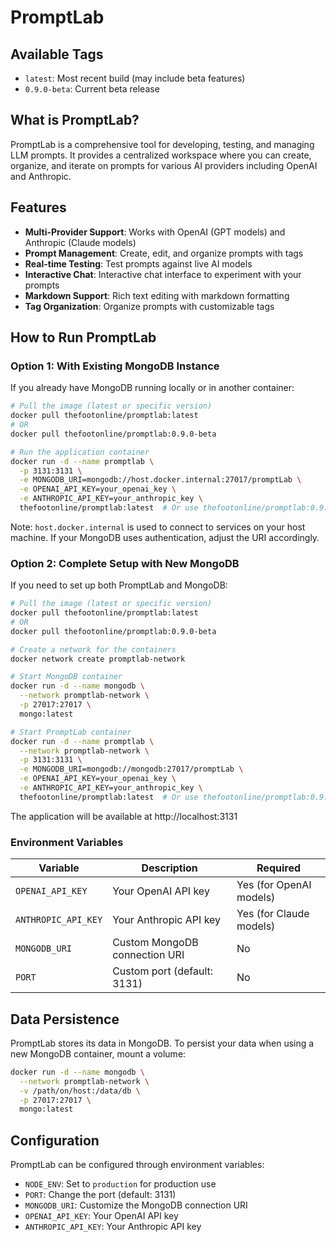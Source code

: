 # PromptLab

## Available Tags

- `latest`: Most recent build (may include beta features)
- `0.9.0-beta`: Current beta release

## What is PromptLab?

PromptLab is a comprehensive tool for developing, testing, and managing LLM prompts. It provides a centralized workspace where you can create, organize, and iterate on prompts for various AI providers including OpenAI and Anthropic.

## Features

- **Multi-Provider Support**: Works with OpenAI (GPT models) and Anthropic (Claude models)
- **Prompt Management**: Create, edit, and organize prompts with tags
- **Real-time Testing**: Test prompts against live AI models
- **Interactive Chat**: Interactive chat interface to experiment with your prompts
- **Markdown Support**: Rich text editing with markdown formatting
- **Tag Organization**: Organize prompts with customizable tags

## How to Run PromptLab

### Option 1: With Existing MongoDB Instance

If you already have MongoDB running locally or in another container:

```bash
# Pull the image (latest or specific version)
docker pull thefootonline/promptlab:latest
# OR
docker pull thefootonline/promptlab:0.9.0-beta

# Run the application container
docker run -d --name promptlab \
  -p 3131:3131 \
  -e MONGODB_URI=mongodb://host.docker.internal:27017/promptLab \
  -e OPENAI_API_KEY=your_openai_key \
  -e ANTHROPIC_API_KEY=your_anthropic_key \
  thefootonline/promptlab:latest  # Or use thefootonline/promptlab:0.9.0-beta for the specific version
```

Note: `host.docker.internal` is used to connect to services on your host machine. If your MongoDB uses authentication, adjust the URI accordingly.

### Option 2: Complete Setup with New MongoDB

If you need to set up both PromptLab and MongoDB:

```bash
# Pull the image (latest or specific version)
docker pull thefootonline/promptlab:latest
# OR
docker pull thefootonline/promptlab:0.9.0-beta

# Create a network for the containers
docker network create promptlab-network

# Start MongoDB container
docker run -d --name mongodb \
  --network promptlab-network \
  -p 27017:27017 \
  mongo:latest

# Start PromptLab container
docker run -d --name promptlab \
  --network promptlab-network \
  -p 3131:3131 \
  -e MONGODB_URI=mongodb://mongodb:27017/promptLab \
  -e OPENAI_API_KEY=your_openai_key \
  -e ANTHROPIC_API_KEY=your_anthropic_key \
  thefootonline/promptlab:latest  # Or use thefootonline/promptlab:0.9.0-beta for the specific version
```

The application will be available at http://localhost:3131

### Environment Variables

| Variable | Description | Required |
|----------|-------------|----------|
| `OPENAI_API_KEY` | Your OpenAI API key | Yes (for OpenAI models) |
| `ANTHROPIC_API_KEY` | Your Anthropic API key | Yes (for Claude models) |
| `MONGODB_URI` | Custom MongoDB connection URI | No |
| `PORT` | Custom port (default: 3131) | No |

## Data Persistence

PromptLab stores its data in MongoDB. To persist your data when using a new MongoDB container, mount a volume:

```bash
docker run -d --name mongodb \
  --network promptlab-network \
  -v /path/on/host:/data/db \
  -p 27017:27017 \
  mongo:latest
```

## Configuration

PromptLab can be configured through environment variables:

- `NODE_ENV`: Set to `production` for production use
- `PORT`: Change the port (default: 3131)
- `MONGODB_URI`: Customize the MongoDB connection URI
- `OPENAI_API_KEY`: Your OpenAI API key
- `ANTHROPIC_API_KEY`: Your Anthropic API key
